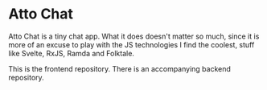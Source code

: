 # Atto Chat

Atto Chat is a tiny chat app. What it does doesn't matter so much, since it is more of an excuse to play with the JS technologies I find the coolest, stuff like Svelte, RxJS, Ramda and Folktale.

This is the frontend repository. There is an accompanying backend repository.